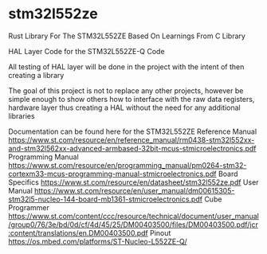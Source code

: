 # stm32l552ze
Rust Library For The STM32L552ZE Based On Learnings From C Library

HAL Layer Code for the STM32L552ZE-Q Code

All testing of HAL layer will be done in the project with the intent of then creating a library 

The goal of this project is not to replace any other projects, however be simple enough to show others how to interface with the raw data registers, hardware layer thus creating a HAL without the need for any additional libraries

Documentation can be found here for the STM32L552ZE
Reference Manual
https://www.st.com/resource/en/reference_manual/rm0438-stm32l552xx-and-stm32l562xx-advanced-armbased-32bit-mcus-stmicroelectronics.pdf
Programming Manual
https://www.st.com/resource/en/programming_manual/pm0264-stm32-cortexm33-mcus-programming-manual-stmicroelectronics.pdf
Board Specifics
https://www.st.com/resource/en/datasheet/stm32l552ze.pdf
User Manual
https://www.st.com/resource/en/user_manual/dm00615305-stm32l5-nucleo-144-board-mb1361-stmicroelectronics.pdf
Cube Programmer
https://www.st.com/content/ccc/resource/technical/document/user_manual/group0/76/3e/bd/0d/cf/4d/45/25/DM00403500/files/DM00403500.pdf/jcr:content/translations/en.DM00403500.pdf
Pinout
https://os.mbed.com/platforms/ST-Nucleo-L552ZE-Q/